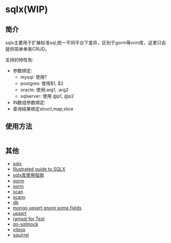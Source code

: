 # sqlx(WIP)

## 简介

sqlx主要用于扩展标准sql,统一不同平台下差异，区别于gorm等orm库，这里只会提供简单单表CRUD。

支持的特性有:
- 参数绑定:
    - mysql: 使用?
    - postgres: 使用$1, $2
    - oracle: 使用:arg1, :arg2
    - sqlserver: 使用 @p1, @p2
- IN数组参数绑定:
- 查询结果绑定struct,map,slice

## 使用方法

```go

```

## 其他

- [sqlx](https://github.com/jmoiron/sqlx)
- [Illustrated guide to SQLX](https://jmoiron.github.io/sqlx/)
- [sqlx库使用指南](https://www.liwenzhou.com/posts/Go/sqlx/)
- [gorm](https://github.com/go-gorm/gorm)
- [xorm](https://gitea.com/xorm/xorm)
- [scan](https://github.com/blockloop/scan)
- [scany](https://github.com/georgysavva/scany)
- [db](https://github.com/upper/db)
- [mongo upsert gnore some fields](https://stackoverflow.com/questions/46886110/mongo-update-to-ignore-some-fields-or-upsert)
- [upsert](https://wiki.postgresql.org/wiki/UPSERT#.22UPSERT.22_definition)
- [ramsql for Test](https://github.com/proullon/ramsql)
- [go-sqlmock](https://github.com/DATA-DOG/go-sqlmock)
- [vitess](https://github.com/vitessio/vitess)
- [squirrel](https://github.com/Masterminds/squirrel)